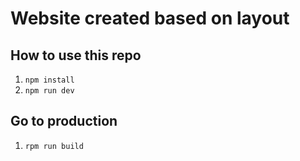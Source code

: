 # Website created based on layout

## How to use this repo
1. `npm install`
2. `npm run dev`


## Go to production
1. `rpm run build`

